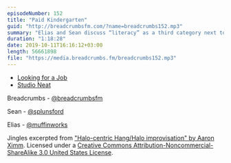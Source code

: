```yaml
---
episodeNumber: 152
title: "Paid Kindergarten"
guid: "http://breadcrumbsfm.com/?name=breadcrumbs152.mp3"
summary: "Elias and Sean discuss “literacy” as a third category next to hard and soft skills."
duration: "1:18:28"
date: 2019-10-11T16:16:12+03:00
length: 56661898
file: "https://media.breadcrumbs.fm/breadcrumbs152.mp3"
---
```


- [Looking for a Job](https://www.google.de/imgres?imgurl=https://www.vocfm.co.za/wp-content/uploads/2015/01/Youth-unemployment.jpg&imgrefurl=https://www.vocfm.co.za/unemployment-at-its-worst-5-71-mil-out-of-a-job/&tbnid=gB23VkI77KuY2M&vet=1&docid=MGuNh8VfgK35HM&w=3000&h=2055&q=out+of+a+job&hl=en-de&source=sh/x/im)
- [Studio Neat](https://www.studioneat.com/)

Breadcrumbs - [@breadcrumbsfm](https://twitter.com/breadcrumbsfm)

Sean - [@splunsford](https://twitter.com/splunsford)

Elias - [@muffinworks](https://twitter.com/muffinworks)

Jingles excerpted from ["Halo-centric Hang/Halo improvisation" by Aaron Ximm](http://freemusicarchive.org/music/aaron_ximm/handpans_and_the_hang/). Licensed under a [Creative Commons Attribution-Noncommercial-ShareAlike 3.0 United States License](http://creativecommons.org/licenses/by-nc-sa/3.0/us/).